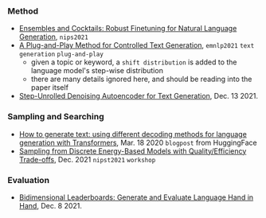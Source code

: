 
### Method

- [Ensembles and Cocktails: Robust Finetuning for Natural Language Generation](https://openreview.net/pdf?id=qXucB21w1C3), `nips2021`
- [A Plug-and-Play Method for Controlled Text Generation](https://arxiv.org/pdf/2109.09707.pdf), `emnlp2021` `text generation` `plug-and-play`
  - given a topic or keyword, a `shift distribution` is added to the language model's step-wise distribution
  - there are many details ignored here, and should be reading into the paper itself
- [Step-Unrolled Denoising Autoencoder for Text Generation](https://arxiv.org/pdf/2112.06749.pdf), Dec. 13 2021.

### Sampling and Searching

- [How to generate text: using different decoding methods for language generation with Transformers](https://huggingface.co/blog/how-to-generate), Mar. 18 2020 `blogpost` from HuggingFace
- [Sampling from Discrete Energy-Based Models with Quality/Efficiency Trade-offs](https://arxiv.org/abs/2112.05702), Dec. 2021 `nipst2021` `workshop`


### Evaluation

- [Bidimensional Leaderboards: Generate and Evaluate Language Hand in Hand](https://arxiv.org/pdf/2106.10800.pdf), Dec. 8 2021.
